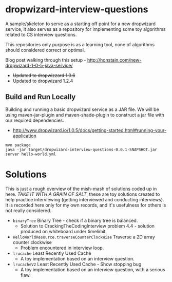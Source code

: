 # dropwizard-interview-questions
A sample/skeleton to serve as a starting off point for a new dropwizard service, it also serves as a repository for implementing some toy algorithms related to CS interview questions. 

This repositories only purpose is as a learning tool, none of algorithms should considered correct or optimal.

Blog post walking through this setup - http://honstain.com/new-dropwizard-1-0-5-java-service/
* ~~Updated to dropwizzard 1.0.6~~
* Updated to dropwizard 1.2.4

## Build and Run Locally
Building and running a basic dropwizard service as a JAR file.
We will be using maven-jar-plugin and maven-shade-plugin to construct a jar file with our required dependencies.
* http://www.dropwizard.io/1.0.5/docs/getting-started.html#running-your-application
```
mvn package
java -jar target/dropwizard-interview-questions-0.0.1-SNAPSHOT.jar server hello-world.yml
```

# Solutions
This is just a rough overview of the mish-mash of solutions coded up in here. *TAKE IT WITH A GRAIN OF SALT*, 
these are toy solutions created to help practice interviewing (getting interviewed and conducting interviews).
It is recorded here only for my own records, and it's usefulness for others is not really considered.

* `binaryTree` Binary Tree - check if a binary tree is balanced.
  * Solution to CrackingTheCodingInterview problem 4.4 - solution produced on whiteboard under timelimit.
* `HelloWorldResource.traverseCounterClockWise` Traverse a 2D array counter clockwise
  * Problem encountered in interview loop.
* `lrucache` Least Recently Used Cache
  * A toy implementation based on an interview question.
* `lrucacheV2` Least Recently Used Cache - Show stopping bug
  * A toy implementation based on an interview question, with a serious flaw.
